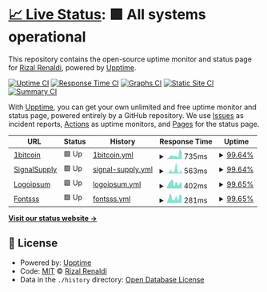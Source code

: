 # [📈 Live Status](https://rizalrenaldi.github.io/ruptime): <!--live status--> **🟩 All systems operational**

This repository contains the open-source uptime monitor and status page for [Rizal Renaldi](https://www.rizalrenaldi.com), powered by [Upptime](https://github.com/upptime/upptime).

[![Uptime CI](https://github.com/rizalrenaldi/ruptime/workflows/Uptime%20CI/badge.svg)](https://github.com/rizalrenaldi/ruptime/actions?query=workflow%3A%22Uptime+CI%22)
[![Response Time CI](https://github.com/rizalrenaldi/ruptime/workflows/Response%20Time%20CI/badge.svg)](https://github.com/rizalrenaldi/ruptime/actions?query=workflow%3A%22Response+Time+CI%22)
[![Graphs CI](https://github.com/rizalrenaldi/ruptime/workflows/Graphs%20CI/badge.svg)](https://github.com/rizalrenaldi/ruptime/actions?query=workflow%3A%22Graphs+CI%22)
[![Static Site CI](https://github.com/rizalrenaldi/ruptime/workflows/Static%20Site%20CI/badge.svg)](https://github.com/rizalrenaldi/ruptime/actions?query=workflow%3A%22Static+Site+CI%22)
[![Summary CI](https://github.com/rizalrenaldi/ruptime/workflows/Summary%20CI/badge.svg)](https://github.com/rizalrenaldi/ruptime/actions?query=workflow%3A%22Summary+CI%22)

With [Upptime](https://upptime.js.org), you can get your own unlimited and free uptime monitor and status page, powered entirely by a GitHub repository. We use [Issues](https://github.com/rizalrenaldi/ruptime/issues) as incident reports, [Actions](https://github.com/rizalrenaldi/ruptime/actions) as uptime monitors, and [Pages](https://rizalrenaldi.github.io/ruptime) for the status page.

<!--start: status pages-->
<!-- This summary is generated by Upptime (https://github.com/upptime/upptime) -->
<!-- Do not edit this manually, your changes will be overwritten -->
<!-- prettier-ignore -->
| URL | Status | History | Response Time | Uptime |
| --- | ------ | ------- | ------------- | ------ |
| <img alt="" src="https://favicons.githubusercontent.com/www.satubitcoin.com" height="13"> [1bitcoin](https://www.satubitcoin.com) | 🟩 Up | [1bitcoin.yml](https://github.com/rizalrenaldi/ruptime/commits/HEAD/history/1bitcoin.yml) | <details><summary><img alt="Response time graph" src="./graphs/1bitcoin/response-time-week.png" height="20"> 735ms</summary><br><a href="https://rizalrenaldi.github.io/ruptime/history/1bitcoin"><img alt="Response time 554" src="https://img.shields.io/endpoint?url=https%3A%2F%2Fraw.githubusercontent.com%2Frizalrenaldi%2Fruptime%2FHEAD%2Fapi%2F1bitcoin%2Fresponse-time.json"></a><br><a href="https://rizalrenaldi.github.io/ruptime/history/1bitcoin"><img alt="24-hour response time 502" src="https://img.shields.io/endpoint?url=https%3A%2F%2Fraw.githubusercontent.com%2Frizalrenaldi%2Fruptime%2FHEAD%2Fapi%2F1bitcoin%2Fresponse-time-day.json"></a><br><a href="https://rizalrenaldi.github.io/ruptime/history/1bitcoin"><img alt="7-day response time 735" src="https://img.shields.io/endpoint?url=https%3A%2F%2Fraw.githubusercontent.com%2Frizalrenaldi%2Fruptime%2FHEAD%2Fapi%2F1bitcoin%2Fresponse-time-week.json"></a><br><a href="https://rizalrenaldi.github.io/ruptime/history/1bitcoin"><img alt="30-day response time 543" src="https://img.shields.io/endpoint?url=https%3A%2F%2Fraw.githubusercontent.com%2Frizalrenaldi%2Fruptime%2FHEAD%2Fapi%2F1bitcoin%2Fresponse-time-month.json"></a><br><a href="https://rizalrenaldi.github.io/ruptime/history/1bitcoin"><img alt="1-year response time 553" src="https://img.shields.io/endpoint?url=https%3A%2F%2Fraw.githubusercontent.com%2Frizalrenaldi%2Fruptime%2FHEAD%2Fapi%2F1bitcoin%2Fresponse-time-year.json"></a></details> | <details><summary><a href="https://rizalrenaldi.github.io/ruptime/history/1bitcoin">99.64%</a></summary><a href="https://rizalrenaldi.github.io/ruptime/history/1bitcoin"><img alt="All-time uptime 99.95%" src="https://img.shields.io/endpoint?url=https%3A%2F%2Fraw.githubusercontent.com%2Frizalrenaldi%2Fruptime%2FHEAD%2Fapi%2F1bitcoin%2Fuptime.json"></a><br><a href="https://rizalrenaldi.github.io/ruptime/history/1bitcoin"><img alt="24-hour uptime 100.00%" src="https://img.shields.io/endpoint?url=https%3A%2F%2Fraw.githubusercontent.com%2Frizalrenaldi%2Fruptime%2FHEAD%2Fapi%2F1bitcoin%2Fuptime-day.json"></a><br><a href="https://rizalrenaldi.github.io/ruptime/history/1bitcoin"><img alt="7-day uptime 99.64%" src="https://img.shields.io/endpoint?url=https%3A%2F%2Fraw.githubusercontent.com%2Frizalrenaldi%2Fruptime%2FHEAD%2Fapi%2F1bitcoin%2Fuptime-week.json"></a><br><a href="https://rizalrenaldi.github.io/ruptime/history/1bitcoin"><img alt="30-day uptime 99.88%" src="https://img.shields.io/endpoint?url=https%3A%2F%2Fraw.githubusercontent.com%2Frizalrenaldi%2Fruptime%2FHEAD%2Fapi%2F1bitcoin%2Fuptime-month.json"></a><br><a href="https://rizalrenaldi.github.io/ruptime/history/1bitcoin"><img alt="1-year uptime 99.94%" src="https://img.shields.io/endpoint?url=https%3A%2F%2Fraw.githubusercontent.com%2Frizalrenaldi%2Fruptime%2FHEAD%2Fapi%2F1bitcoin%2Fuptime-year.json"></a></details>
| <img alt="" src="https://favicons.githubusercontent.com/signalsupply.co" height="13"> [SignalSupply](https://signalsupply.co) | 🟩 Up | [signal-supply.yml](https://github.com/rizalrenaldi/ruptime/commits/HEAD/history/signal-supply.yml) | <details><summary><img alt="Response time graph" src="./graphs/signal-supply/response-time-week.png" height="20"> 563ms</summary><br><a href="https://rizalrenaldi.github.io/ruptime/history/signal-supply"><img alt="Response time 688" src="https://img.shields.io/endpoint?url=https%3A%2F%2Fraw.githubusercontent.com%2Frizalrenaldi%2Fruptime%2FHEAD%2Fapi%2Fsignal-supply%2Fresponse-time.json"></a><br><a href="https://rizalrenaldi.github.io/ruptime/history/signal-supply"><img alt="24-hour response time 594" src="https://img.shields.io/endpoint?url=https%3A%2F%2Fraw.githubusercontent.com%2Frizalrenaldi%2Fruptime%2FHEAD%2Fapi%2Fsignal-supply%2Fresponse-time-day.json"></a><br><a href="https://rizalrenaldi.github.io/ruptime/history/signal-supply"><img alt="7-day response time 563" src="https://img.shields.io/endpoint?url=https%3A%2F%2Fraw.githubusercontent.com%2Frizalrenaldi%2Fruptime%2FHEAD%2Fapi%2Fsignal-supply%2Fresponse-time-week.json"></a><br><a href="https://rizalrenaldi.github.io/ruptime/history/signal-supply"><img alt="30-day response time 485" src="https://img.shields.io/endpoint?url=https%3A%2F%2Fraw.githubusercontent.com%2Frizalrenaldi%2Fruptime%2FHEAD%2Fapi%2Fsignal-supply%2Fresponse-time-month.json"></a><br><a href="https://rizalrenaldi.github.io/ruptime/history/signal-supply"><img alt="1-year response time 657" src="https://img.shields.io/endpoint?url=https%3A%2F%2Fraw.githubusercontent.com%2Frizalrenaldi%2Fruptime%2FHEAD%2Fapi%2Fsignal-supply%2Fresponse-time-year.json"></a></details> | <details><summary><a href="https://rizalrenaldi.github.io/ruptime/history/signal-supply">99.64%</a></summary><a href="https://rizalrenaldi.github.io/ruptime/history/signal-supply"><img alt="All-time uptime 99.94%" src="https://img.shields.io/endpoint?url=https%3A%2F%2Fraw.githubusercontent.com%2Frizalrenaldi%2Fruptime%2FHEAD%2Fapi%2Fsignal-supply%2Fuptime.json"></a><br><a href="https://rizalrenaldi.github.io/ruptime/history/signal-supply"><img alt="24-hour uptime 100.00%" src="https://img.shields.io/endpoint?url=https%3A%2F%2Fraw.githubusercontent.com%2Frizalrenaldi%2Fruptime%2FHEAD%2Fapi%2Fsignal-supply%2Fuptime-day.json"></a><br><a href="https://rizalrenaldi.github.io/ruptime/history/signal-supply"><img alt="7-day uptime 99.64%" src="https://img.shields.io/endpoint?url=https%3A%2F%2Fraw.githubusercontent.com%2Frizalrenaldi%2Fruptime%2FHEAD%2Fapi%2Fsignal-supply%2Fuptime-week.json"></a><br><a href="https://rizalrenaldi.github.io/ruptime/history/signal-supply"><img alt="30-day uptime 99.92%" src="https://img.shields.io/endpoint?url=https%3A%2F%2Fraw.githubusercontent.com%2Frizalrenaldi%2Fruptime%2FHEAD%2Fapi%2Fsignal-supply%2Fuptime-month.json"></a><br><a href="https://rizalrenaldi.github.io/ruptime/history/signal-supply"><img alt="1-year uptime 99.92%" src="https://img.shields.io/endpoint?url=https%3A%2F%2Fraw.githubusercontent.com%2Frizalrenaldi%2Fruptime%2FHEAD%2Fapi%2Fsignal-supply%2Fuptime-year.json"></a></details>
| <img alt="" src="https://favicons.githubusercontent.com/null" height="13"> [Logoipsum](https:/logoipsum.com) | 🟩 Up | [logoipsum.yml](https://github.com/rizalrenaldi/ruptime/commits/HEAD/history/logoipsum.yml) | <details><summary><img alt="Response time graph" src="./graphs/logoipsum/response-time-week.png" height="20"> 402ms</summary><br><a href="https://rizalrenaldi.github.io/ruptime/history/logoipsum"><img alt="Response time 587" src="https://img.shields.io/endpoint?url=https%3A%2F%2Fraw.githubusercontent.com%2Frizalrenaldi%2Fruptime%2FHEAD%2Fapi%2Flogoipsum%2Fresponse-time.json"></a><br><a href="https://rizalrenaldi.github.io/ruptime/history/logoipsum"><img alt="24-hour response time 447" src="https://img.shields.io/endpoint?url=https%3A%2F%2Fraw.githubusercontent.com%2Frizalrenaldi%2Fruptime%2FHEAD%2Fapi%2Flogoipsum%2Fresponse-time-day.json"></a><br><a href="https://rizalrenaldi.github.io/ruptime/history/logoipsum"><img alt="7-day response time 402" src="https://img.shields.io/endpoint?url=https%3A%2F%2Fraw.githubusercontent.com%2Frizalrenaldi%2Fruptime%2FHEAD%2Fapi%2Flogoipsum%2Fresponse-time-week.json"></a><br><a href="https://rizalrenaldi.github.io/ruptime/history/logoipsum"><img alt="30-day response time 372" src="https://img.shields.io/endpoint?url=https%3A%2F%2Fraw.githubusercontent.com%2Frizalrenaldi%2Fruptime%2FHEAD%2Fapi%2Flogoipsum%2Fresponse-time-month.json"></a><br><a href="https://rizalrenaldi.github.io/ruptime/history/logoipsum"><img alt="1-year response time 591" src="https://img.shields.io/endpoint?url=https%3A%2F%2Fraw.githubusercontent.com%2Frizalrenaldi%2Fruptime%2FHEAD%2Fapi%2Flogoipsum%2Fresponse-time-year.json"></a></details> | <details><summary><a href="https://rizalrenaldi.github.io/ruptime/history/logoipsum">99.65%</a></summary><a href="https://rizalrenaldi.github.io/ruptime/history/logoipsum"><img alt="All-time uptime 99.97%" src="https://img.shields.io/endpoint?url=https%3A%2F%2Fraw.githubusercontent.com%2Frizalrenaldi%2Fruptime%2FHEAD%2Fapi%2Flogoipsum%2Fuptime.json"></a><br><a href="https://rizalrenaldi.github.io/ruptime/history/logoipsum"><img alt="24-hour uptime 100.00%" src="https://img.shields.io/endpoint?url=https%3A%2F%2Fraw.githubusercontent.com%2Frizalrenaldi%2Fruptime%2FHEAD%2Fapi%2Flogoipsum%2Fuptime-day.json"></a><br><a href="https://rizalrenaldi.github.io/ruptime/history/logoipsum"><img alt="7-day uptime 99.65%" src="https://img.shields.io/endpoint?url=https%3A%2F%2Fraw.githubusercontent.com%2Frizalrenaldi%2Fruptime%2FHEAD%2Fapi%2Flogoipsum%2Fuptime-week.json"></a><br><a href="https://rizalrenaldi.github.io/ruptime/history/logoipsum"><img alt="30-day uptime 99.88%" src="https://img.shields.io/endpoint?url=https%3A%2F%2Fraw.githubusercontent.com%2Frizalrenaldi%2Fruptime%2FHEAD%2Fapi%2Flogoipsum%2Fuptime-month.json"></a><br><a href="https://rizalrenaldi.github.io/ruptime/history/logoipsum"><img alt="1-year uptime 99.96%" src="https://img.shields.io/endpoint?url=https%3A%2F%2Fraw.githubusercontent.com%2Frizalrenaldi%2Fruptime%2FHEAD%2Fapi%2Flogoipsum%2Fuptime-year.json"></a></details>
| <img alt="" src="https://favicons.githubusercontent.com/fontsss.com" height="13"> [Fontsss](https://fontsss.com) | 🟩 Up | [fontsss.yml](https://github.com/rizalrenaldi/ruptime/commits/HEAD/history/fontsss.yml) | <details><summary><img alt="Response time graph" src="./graphs/fontsss/response-time-week.png" height="20"> 281ms</summary><br><a href="https://rizalrenaldi.github.io/ruptime/history/fontsss"><img alt="Response time 336" src="https://img.shields.io/endpoint?url=https%3A%2F%2Fraw.githubusercontent.com%2Frizalrenaldi%2Fruptime%2FHEAD%2Fapi%2Ffontsss%2Fresponse-time.json"></a><br><a href="https://rizalrenaldi.github.io/ruptime/history/fontsss"><img alt="24-hour response time 340" src="https://img.shields.io/endpoint?url=https%3A%2F%2Fraw.githubusercontent.com%2Frizalrenaldi%2Fruptime%2FHEAD%2Fapi%2Ffontsss%2Fresponse-time-day.json"></a><br><a href="https://rizalrenaldi.github.io/ruptime/history/fontsss"><img alt="7-day response time 281" src="https://img.shields.io/endpoint?url=https%3A%2F%2Fraw.githubusercontent.com%2Frizalrenaldi%2Fruptime%2FHEAD%2Fapi%2Ffontsss%2Fresponse-time-week.json"></a><br><a href="https://rizalrenaldi.github.io/ruptime/history/fontsss"><img alt="30-day response time 343" src="https://img.shields.io/endpoint?url=https%3A%2F%2Fraw.githubusercontent.com%2Frizalrenaldi%2Fruptime%2FHEAD%2Fapi%2Ffontsss%2Fresponse-time-month.json"></a><br><a href="https://rizalrenaldi.github.io/ruptime/history/fontsss"><img alt="1-year response time 333" src="https://img.shields.io/endpoint?url=https%3A%2F%2Fraw.githubusercontent.com%2Frizalrenaldi%2Fruptime%2FHEAD%2Fapi%2Ffontsss%2Fresponse-time-year.json"></a></details> | <details><summary><a href="https://rizalrenaldi.github.io/ruptime/history/fontsss">99.65%</a></summary><a href="https://rizalrenaldi.github.io/ruptime/history/fontsss"><img alt="All-time uptime 99.96%" src="https://img.shields.io/endpoint?url=https%3A%2F%2Fraw.githubusercontent.com%2Frizalrenaldi%2Fruptime%2FHEAD%2Fapi%2Ffontsss%2Fuptime.json"></a><br><a href="https://rizalrenaldi.github.io/ruptime/history/fontsss"><img alt="24-hour uptime 100.00%" src="https://img.shields.io/endpoint?url=https%3A%2F%2Fraw.githubusercontent.com%2Frizalrenaldi%2Fruptime%2FHEAD%2Fapi%2Ffontsss%2Fuptime-day.json"></a><br><a href="https://rizalrenaldi.github.io/ruptime/history/fontsss"><img alt="7-day uptime 99.65%" src="https://img.shields.io/endpoint?url=https%3A%2F%2Fraw.githubusercontent.com%2Frizalrenaldi%2Fruptime%2FHEAD%2Fapi%2Ffontsss%2Fuptime-week.json"></a><br><a href="https://rizalrenaldi.github.io/ruptime/history/fontsss"><img alt="30-day uptime 99.84%" src="https://img.shields.io/endpoint?url=https%3A%2F%2Fraw.githubusercontent.com%2Frizalrenaldi%2Fruptime%2FHEAD%2Fapi%2Ffontsss%2Fuptime-month.json"></a><br><a href="https://rizalrenaldi.github.io/ruptime/history/fontsss"><img alt="1-year uptime 99.95%" src="https://img.shields.io/endpoint?url=https%3A%2F%2Fraw.githubusercontent.com%2Frizalrenaldi%2Fruptime%2FHEAD%2Fapi%2Ffontsss%2Fuptime-year.json"></a></details>

<!--end: status pages-->

[**Visit our status website →**](https://rizalrenaldi.github.io/ruptime)

## 📄 License

- Powered by: [Upptime](https://github.com/upptime/upptime)
- Code: [MIT](./LICENSE) © [Rizal Renaldi](https://www.rizalrenaldi.com)
- Data in the `./history` directory: [Open Database License](https://opendatacommons.org/licenses/odbl/1-0/)

